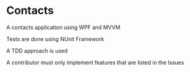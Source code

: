 Contacts
========

A contacts application using WPF and MVVM

Tests are done using NUnit Framework

A TDD approach is used

A contributor must only implement features that are listed in the Issues
